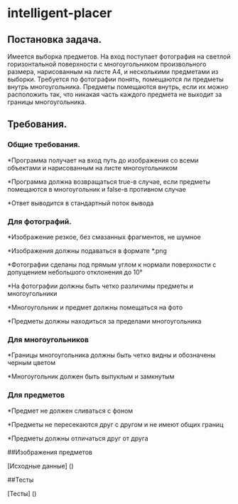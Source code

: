# intelligent-placer

## Постановка задача.
Имеется выборка предметов. На вход поступает фотография на светлой горизонтальной поверхности с многоугольником произвольного размера, нарисованным на листе А4, и несколькими предметами из выборки. Требуется по фотографии понять, помещаются ли предметы внутрь многоугольника. Предметы помещаются внутрь, если их можно расположить так, что никакая часть каждого предмета не выходит за границы многоугольника.

## Требования.
### Общие требования.

*Программа получает на вход путь до изображения со всеми объектами и нарисованным на листе многоугольником

*Программа должна возвращаться true-в случае, если предметы помещаются в многоугольник и false-в противном случае

*Ответ выводится в стандартный поток вывода
### Для фотографий.

*Изображение резкое, без смазанных фрагментов, не шумное

*Изображения должны подаваться в формате *.png

*Фотографии сделаны под прямым углом к нормали поверхности с допущением небольшого отклонения до 10°

*На фотографии должны быть четко различимы предметы и многоугольники

*Многоугольник и предмет должны помещаться на фото

*Предметы должны находиться за пределами многоугольника

### Для многоугольников

*Границы многоугольника должны быть четко видны и обозначены черным цветом

*Многоугольник должен быть выпуклым и замкнутым
### Для предметов

*Предмет не должен сливаться с фоном

*Предметы не пересекаются друг с другом и не имеют общих границ

*Предметы должны отличаться друг от друга

##Изображения предметов

[Исходные данные] ()

##Тесты

[Тесты] ()
